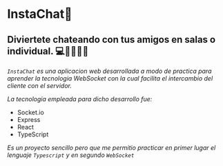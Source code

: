 # InstaChat🚀
## Diviertete chateando con tus amigos en salas o individual. 💻👨‍👩‍👦‍👦

*```InstaChat``` es una aplicacion web desarrollada a modo de practica para aprender la tecnologia WebSocket con la cual facilita el intercambio del cliente con el servidor.*

*La tecnologia empleada para dicho desarrollo fue:*

* Socket.io
* Express
* React
* TypeScript

*Es un proyecto sencillo pero que me permitio practicar en primer lugar el lenguaje ```Typescript``` y en segundo ```WebSocket```*